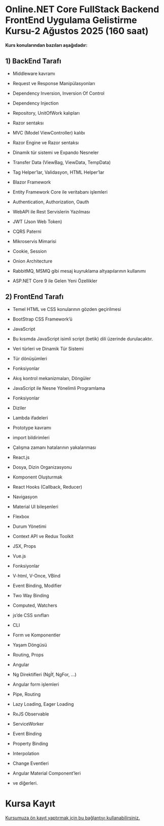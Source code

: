 # Online.NET Core FullStack Backend FrontEnd Uygulama Gelistirme Kursu-2 Ağustos 2025 (160 saat)

 __Kurs konularından bazıları aşağıdadır:__
 
## 1) BackEnd Tarafı

* Middleware kavramı

* Request ve Response Manipülasyonları

* Dependency Inversion, Inversion Of Control

* Dependency Injection

* Repository, UnitOfWork kalıpları

* Razor sentaksı

* MVC (Model ViewController) kalıbı

* Razor Engine ve Razor sentaksı

* Dinamik tür sistemi ve Expando Nesneler

* Transfer Data (ViewBag, ViewData, TempData)

* Tag Helper’lar, Validasyon, HTML Helper’lar

* Blazor Framework

* Entity Framework Core ile veritabanı işlemleri

* Authentication, Authorization, Oauth

* WebAPI ile Rest Servislerin Yazılması

* JWT (Json Web Token)

* CQRS Paterni

* Mikroservis Mimarisi

* Cookie, Session

* Onion Architecture

* RabbitMQ, MSMQ gibi mesaj kuyruklama altyapılarının kullanımı

* ASP.NET Core 9 ile Gelen Yeni Özellikler

## 2) FrontEnd Tarafı

* Temel HTML ve CSS konularının gözden geçirilmesi

* BootStrap CSS Framework’ü

* JavaScript

* Bu kısımda JavaScript isimli script (betik) dili üzerinde durulacaktır.

* Veri türleri ve Dinamik Tür Sistemi

* Tür dönüşümleri

* Fonksiyonlar

* Akış kontrol mekanizmaları, Döngüler

* JavaScript ile Nesne Yönelimli Programlama

* Fonksiyonlar

* Diziler

* Lambda ifadeleri

* Prototype kavramı

* import bildirimleri

* Çalışma zamanı hatalarının yakalanması

* React.js

* Dosya, Dizin Organizasyonu

* Komponent Oluşturmak

* React Hooks (Callback, Reducer)

* Navigasyon

* Material UI bileşenleri

* Flexbox

* Durum Yönetimi

* Context API ve Redux Toolkit

* JSX, Props

* Vue.js

* Fonksiyonlar

* V-html, V-Once, VBind

* Event Binding, Modifier

* Two Way Binding

* Computed, Watchers

* js’de CSS sınıfları

* CLI

* Form ve Komponentler

* Yaşam Döngüsü

* Routing, Props

* Angular

* Ng Direktifleri (Ngİf, NgFor, …)

* Angular form işlemleri

* Pipe, Routing

* Lazy Loading, Eager Loading

* RxJS Observable

* ServiceWorker

* Event Binding

* Property Binding

* Interpolation

* Change Eventleri

* Angular Material Component’leri

* ve diğerleri.

# Kursa Kayıt
[Kursumuza ön kayıt yaptırmak için bu bağlantıyı kullanabilirsiniz.](https://us06web.zoom.us/meeting/register/nKMLiPOpQYyam29teFdCWw#/registration)

